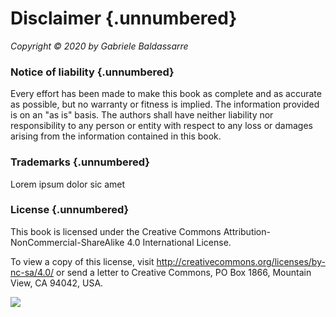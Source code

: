 # Disclaimer {.unnumbered}

*Copyright © 2020 by Gabriele Baldassarre*

### Notice of liability {.unnumbered}

Every effort has been made to make this book as complete and as accurate as possible, but no warranty or fitness is implied. The information provided is on an "as is" basis. The authors shall have neither liability nor responsibility to any person or entity with respect to any loss or damages arising from the information contained in this book.

### Trademarks {.unnumbered}

Lorem ipsum dolor sic amet

### License {.unnumbered}

This book is licensed under the
Creative Commons Attribution-NonCommercial-ShareAlike 4.0 International License.

To view a copy of this license, visit http://creativecommons.org/licenses/by-nc-sa/4.0/ or send a letter to Creative Commons, PO Box 1866, Mountain View, CA 94042, USA.

![](images/cc-by-nc-sa.png)
